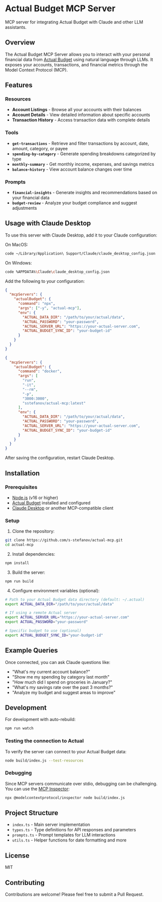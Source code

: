 # Actual Budget MCP Server

MCP server for integrating Actual Budget with Claude and other LLM assistants.

## Overview

The Actual Budget MCP Server allows you to interact with your personal financial data from [Actual Budget](https://actualbudget.com/) using natural language through LLMs. It exposes your accounts, transactions, and financial metrics through the Model Context Protocol (MCP).

## Features

### Resources

- **Account Listings** - Browse all your accounts with their balances
- **Account Details** - View detailed information about specific accounts
- **Transaction History** - Access transaction data with complete details

### Tools

- **`get-transactions`** - Retrieve and filter transactions by account, date, amount, category, or payee
- **`spending-by-category`** - Generate spending breakdowns categorized by type
- **`monthly-summary`** - Get monthly income, expenses, and savings metrics
- **`balance-history`** - View account balance changes over time

### Prompts

- **`financial-insights`** - Generate insights and recommendations based on your financial data
- **`budget-review`** - Analyze your budget compliance and suggest adjustments

## Usage with Claude Desktop

To use this server with Claude Desktop, add it to your Claude configuration:

On MacOS:

```bash
code ~/Library/Application\ Support/Claude/claude_desktop_config.json
```

On Windows:

```bash
code %APPDATA%\Claude\claude_desktop_config.json
```

Add the following to your configuration:

```json
{
  "mcpServers": {
    "actualBudget": {
      "command": "npx",
      "args": ["-y", "actual-mcp"],
      "env": {
        "ACTUAL_DATA_DIR": "/path/to/your/actual/data",
        "ACTUAL_PASSWORD": "your-password",
        "ACTUAL_SERVER_URL": "https://your-actual-server.com",
        "ACTUAL_BUDGET_SYNC_ID": "your-budget-id"
      }
    }
  }
}
```

```json
{
  "mcpServers": {
    "actualBudget": {
      "command": "docker",
      "args": [
        "run",
        "-it",
        "--rm",
        "-p",
        "3000:3000",
        "sstefanov/actual-mcp:latest"
      ],
      "env": {
        "ACTUAL_DATA_DIR": "/path/to/your/actual/data",
        "ACTUAL_PASSWORD": "your-password",
        "ACTUAL_SERVER_URL": "https://your-actual-server.com",
        "ACTUAL_BUDGET_SYNC_ID": "your-budget-id"
      }
    }
  }
}
```

After saving the configuration, restart Claude Desktop.

## Installation

### Prerequisites

- [Node.js](https://nodejs.org/) (v16 or higher)
- [Actual Budget](https://actualbudget.com/) installed and configured
- [Claude Desktop](https://claude.ai/download) or another MCP-compatible client

### Setup

1. Clone the repository:

```bash
git clone https://github.com/s-stefanov/actual-mcp.git
cd actual-mcp
```

2. Install dependencies:

```bash
npm install
```

3. Build the server:

```bash
npm run build
```

4. Configure environment variables (optional):

```bash
# Path to your Actual Budget data directory (default: ~/.actual)
export ACTUAL_DATA_DIR="/path/to/your/actual/data"

# If using a remote Actual server
export ACTUAL_SERVER_URL="https://your-actual-server.com"
export ACTUAL_PASSWORD="your-password"

# Specific budget to use (optional)
export ACTUAL_BUDGET_SYNC_ID="your-budget-id"
```

## Example Queries

Once connected, you can ask Claude questions like:

- "What's my current account balance?"
- "Show me my spending by category last month"
- "How much did I spend on groceries in January?"
- "What's my savings rate over the past 3 months?"
- "Analyze my budget and suggest areas to improve"

## Development

For development with auto-rebuild:

```bash
npm run watch
```

### Testing the connection to Actual

To verify the server can connect to your Actual Budget data:

```bash
node build/index.js --test-resources
```

### Debugging

Since MCP servers communicate over stdio, debugging can be challenging. You can use the [MCP Inspector](https://github.com/modelcontextprotocol/inspector):

```bash
npx @modelcontextprotocol/inspector node build/index.js
```

## Project Structure

- `index.ts` - Main server implementation
- `types.ts` - Type definitions for API responses and parameters
- `prompts.ts` - Prompt templates for LLM interactions
- `utils.ts` - Helper functions for date formatting and more

## License

MIT

## Contributing

Contributions are welcome! Please feel free to submit a Pull Request.
